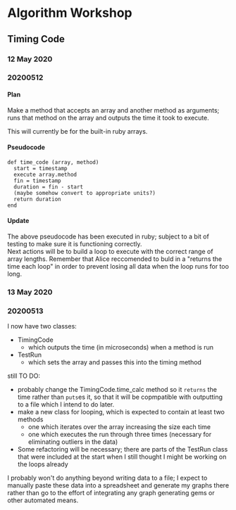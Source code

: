 # Algorithm Workshop

## Timing Code
### 12 May 2020
### 20200512
#### Plan

Make a method that accepts an array and another method as arguments; runs that method on the array and outputs the time it took to execute.

This will currently be for the built-in ruby arrays.

#### Pseudocode

```
def time_code (array, method)
  start = timestamp
  execute array.method
  fin = timestamp
  duration = fin - start
  (maybe somehow convert to appropriate units?)
  return duration
end
```
 #### Update
 The above pseudocode has been executed in ruby; subject to a bit of testing to make sure it is functioning correctly.\
 Next actions will be to build a loop to execute with the correct range of array lengths. Remember that Alice reccomended to buld in a "returns the time each loop" in order to prevent losing all data when the loop runs for too long.

### 13 May 2020
### 20200513
I now have two classes:
- TimingCode 
    - which outputs the time (in microseconds) when a method is run
- TestRun 
   - which sets the array and passes this into the timing method

still TO DO:
- probably change the TimingCode.time_calc method so it `returns` the time rather than `puts`es it, so that it will be copmpatible with outputting to a file which I intend to do later.
- make a new class for looping, which is expected to contain at least two methods
    - one which iterates over the array increasing the size each time
    - one which executes the run through three times (necessary for eliminating outliers in the data)
- Some refactoring will be necessary; there are parts of the TestRun class that were included at the start when I still thought I might be working on the loops already

I probably won't do anything beyond writing data to a file; I expect to manually paste these data into a spreadsheet and generate my graphs there rather than go to the effort of integrating any graph generating gems or other automated means.
